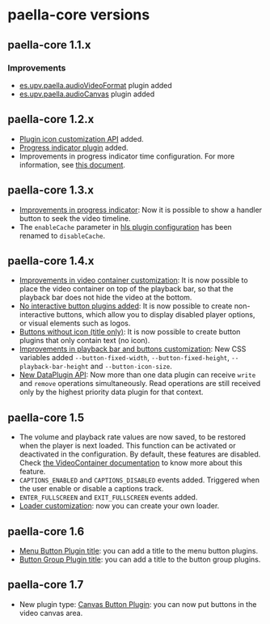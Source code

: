 # paella-core versions

## paella-core 1.1.x

### Improvements

- [es.upv.paella.audioVideoFormat](audio-video-plugin.md) plugin added
- [es.upv.paella.audioCanvas](audio_canvas_plugin.md) plugin added

## paella-core 1.2.x

- [Plugin icon customization API](plugin_icon_customization.md) added.
- [Progress indicator plugin](progress_indicator_plugin.md) added.
- Improvements in progress indicator time configuration. For more information, see [this document](progress_indicator_customization.md).

## paella-core 1.3.x

- [Improvements in progress indicator](progress_indicator_customization.md): Now it is possible to show a handler button to seek the video timeline.
- The `enableCache` parameter in [hls plugin configuration](hls_video_plugin.md) has been renamed to `disableCache`.

## paella-core 1.4.x

- [Improvements in video container customization](video_container.md): It is now possible to place the video container on top of the playback bar, so that the playback bar does not hide the video at the bottom.
- [No interactive button plugins added](button_plugin.md): It is now possible to create non-interactive buttons, which allow you to display disabled player options, or visual elements such as logos.
- [Buttons without icon (title only)](button_plugin.md): It is now possible to create button plugins that only contain text (no icon).
- [Improvements in playback bar and buttons customization](button_plugin.md): New CSS variables added `--button-fixed-width`, `--button-fixed-height`, `--playback-bar-height` and `--button-icon-size`.
- [New DataPlugin API](data_plugins.md): Now more than one data plugin can receive `write` and `remove` operations simultaneously. Read operations are still received only by the highest priority data plugin for that context.

## paella-core 1.5

- The volume and playback rate values are now saved, to be restored when the player is next loaded. This function can be activated or deactivated in the configuration. By default, these features are disabled. Check [the VideoContainer documentation](video_container.md) to know more about this feature.
- `CAPTIONS_ENABLED` and `CAPTIONS_DISABLED` events added. Triggered when the user enable or disable a captions track.
- `ENTER_FULLSCREEN` and `EXIT_FULLSCREEN` events added.
- [Loader customization](loader.md): now you can create your own loader.

## paella-core 1.6

- [Menu Button Plugin title](menu_button_plugin.md): you can add a title to the menu button plugins.
- [Button Group Plugin title](button_group_plugin.md): you can add a title to the button group plugins.

## paella-core 1.7

- New plugin type: [Canvas Button Plugin](canvas_button_plugin.md): you can now put buttons in the video canvas area.
